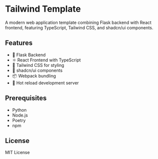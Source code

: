 # Tailwind Template

A modern web application template combining Flask backend with React frontend, featuring TypeScript, Tailwind CSS, and shadcn/ui components.

## Features

- 🚀 Flask Backend
- ⚛️ React Frontend with TypeScript
- 🎨 Tailwind CSS for styling
- 🎯 shadcn/ui components
- 📦 Webpack bundling
- 🔄 Hot reload development server

## Prerequisites

- Python
- Node.js
- Poetry
- npm

## License

MIT License
